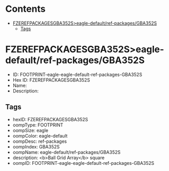 



Contents
========

* [FZEREFPACKAGESGBA352S>eagle-default/ref-packages/GBA352S](#fzerefpackagesgba352seagle-defaultref-packagesgba352s)
	* [Tags](#tags)

# FZEREFPACKAGESGBA352S>eagle-default/ref-packages/GBA352S

- ID: FOOTPRINT-eagle-eagle-default-ref-packages-GBA352S
- Hex ID: FZEREFPACKAGESGBA352S
- Name: 
- Description: 

## Tags

- hexID: FZEREFPACKAGESGBA352S
- oompType: FOOTPRINT
- oompSize: eagle
- oompColor: eagle-default
- oompDesc: ref-packages
- oompIndex: GBA352S
- oompName: eagle-default/ref-packages/GBA352S
- description: &lt;b&gt;Ball Grid Array&lt;/b&gt; square
- oompID: FOOTPRINT-eagle-eagle-default-ref-packages-GBA352S
